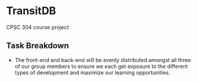 # TransitDB
CPSC 304 course project

## Task Breakdown
* The front-end and back-end will be evenly distributed amongst all three of our group members to ensure we each get exposure to the different types of development and maximize our learning opportunities. 
